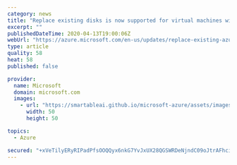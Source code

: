 ```yaml
---
category: news
title: "Replace existing disks is now supported for virtual machines with custom images"
excerpt: ""
publishedDateTime: 2020-04-13T19:00:06Z
webUrl: "https://azure.microsoft.com/en-us/updates/replace-existing-azurevms-custom-images/"
type: article
quality: 58
heat: 58
published: false

provider:
  name: Microsoft
  domain: microsoft.com
  images:
    - url: "https://smartableai.github.io/microsoft-azure/assets/images/organizations/microsoft.com-50x50.jpg"
      width: 50
      height: 50

topics:
  - Azure

secured: "+xVeTilyERyRIPadPfsOOQQyx6nkG7YvJxUX28QGSWRDeNjndC09oJtrAFhci2qSFl0AjeAxoPlOAcM1iZwNcVXYlTK10QZH/ZE3eb5Or33yEds0Ojz2pZ6Lh1BOyX6HR+hFhkEQAh2cAHtPLnEJohv4NYRirtYC5Hjm3xQco/TueUQ2ymGP0Xg2GOhQQ4Y3uqvmb+qn81a6hQU4pii68EL9o1o1cpHaoFOH1BOU0B6l8mCRDNLFu1MXTJAyVKCs2uRd0LEyxIeghGTf6XTL0atDlM614DuV7KZK8UGp8fRZIB7B/viO3A6ByUXsAYEwbjvKx2DSPqvn7idPp4U+QA==;0HkyyQDtyg+wkuOF5Scl1w=="
---
```


